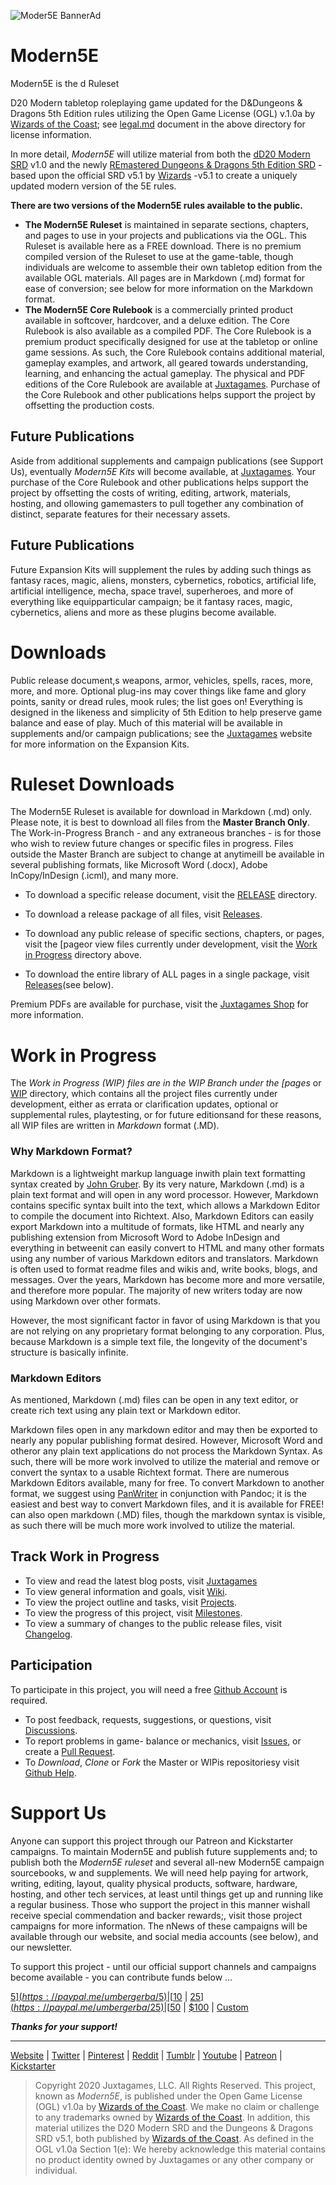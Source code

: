 ![Moder5E BannerAd](Modern5E-.BannerAd.jpg)

# Modern5E

Modern5E is the d Ruleset

D20 Modern tabletop roleplaying game updated for the D&Dungeons & Dragons 5th Edition rules utilizing the Open Game License (OGL) v.1.0a by [Wizards of the Coast](https://company.wizards.com); see [legal.md](https://github.com/Juxtagames/Modern5E/blob/masterin/legal.md) document in the above directory for license information.

In more detail, *Modern5E* will utilize material from both the [dD20 Modern SRD](https://en.wikipedia.org/wiki/D20_Modern) v1.0 and the newly [REmastered Dungeons & Dragons 5th Edition SRD](https://ogl-srd5.com) - based upon the official SRD v5.1 by [Wizards](https://dnd.wizards.com/articles/features/systems-reference-document-srd) -v5.1 to create a uniquely updated modern version of the 5E rules.

**There are two versions of the Modern5E rules available to the public.**

* **The Modern5E Ruleset** is maintained in separate sections, chapters, and pages to use in your projects and publications via the OGL. This Ruleset is available here as a FREE download. There is no premium compiled version of the Ruleset to use at the game-table, though individuals are welcome to assemble their own tabletop edition from the available OGL materials. All pages are in Markdown (.md) format for ease of conversion; see below for more information on the Markdown format.
* **The Modern5E Core Rulebook** is a commercially printed product available in softcover, hardcover, and a deluxe edition. The Core Rulebook is also available as a compiled PDF. The Core Rulebook is a premium product specifically designed for use at the tabletop or online game sessions. As such, the Core Rulebook contains additional material, gameplay examples, and artwork, all geared towards understanding, learning, and enhancing the actual gameplay. The physical and PDF editions of the Core Rulebook are available at [Juxtagames](https://www.juxtagames.com). Purchase of the Core Rulebook and other publications helps support the project by offsetting the production costs.

## Future Publications

Aside from additional supplements and campaign publications (see Support Us), eventually *Modern5E Kits* will become available, at [Juxtagames](https://www.juxtagames.com). Your purchase of the Core Rulebook and other publications helps support the project by offsetting the costs of writing, editing, artwork, materials, hosting, and ollowing gamemasters to pull together any combination of distinct, separate features for their necessary assets.

## Future Publications

Future Expansion Kits will supplement the rules by adding such things as fantasy races, magic, aliens, monsters, cybernetics, robotics, artificial life, artificial intelligence, mecha, space travel, superheroes, and more of everything like equipparticular campaign; be it fantasy races, magic, cybernetics, aliens and more as these plugins become available.

# Downloads

Public release document,s weapons, armor, vehicles, spells, races, more, more, and more. Optional plug-ins may cover things like fame and glory points, sanity or dread rules, mook rules; the list goes on! Everything is designed in the likeness and simplicity of 5th Edition to help preserve game balance and ease of play. Much of this material will be available in supplements and/or campaign publications; see the [Juxtagames](https://www.juxtagames.com) website for more information on the Expansion Kits.

# Ruleset Downloads

The Modern5E Ruleset is available for download in Markdown (.md) only. Please note, it is best to download all files from the **Master Branch Only**. The Work-in-Progress Branch - and any extraneous branches - is for those who wish to review future changes or specific files in progress. Files outside the Master Branch are subject to change at anytimeill be available in several publishing formats, like Microsoft Word (.docx), Adobe InCopy/InDesign (.icml), and many more.

 * To download a specific release document, visit the [RELEASE](https://github.com/Juxtagames/Modern5E/tree/main/RELEASE) directory.
 * To download a release package of all files, visit [Releases](https://github.com/Juxtagames/Modern5E/releases).

 * To download any public release of specific sections, chapters, or pages, visit the [pageor view files currently under development, visit the [Work in Progress](https://github.com/Juxtagames/Modern5E/tree/master/pagesin/WIP) directory above.
* To download the entire library of ALL pages in a single package, visit [Releases](https://github.com/Juxtagames/Modern5E/releases)(see below).

Premium PDFs are available for purchase, visit the [Juxtagames Shop](https://shop.juxtagames.com) for more information.

# Work in Progress

The *Work in Progress (WIP) files are in the WIP Branch under the [pages* or [WIP](https://github.com/Juxtagames/Modern5E/tree/work-in-progress/pagesmain/WIP) directory, which contains all the project files currently under development, either as errata or clarification updates, optional or supplemental rules, playtesting, or for future editionsand for these reasons, all WIP files are written in *Markdown* format (.MD).

### Why Markdown Format?

Markdown is a lightweight markup language inwith plain text formatting syntax created by [John Gruber](https://daringfireball.net/). By its very nature, Markdown (.md) is a plain text format and will open in any word processor. However, Markdown contains specific syntax built into the text, which allows a Markdown Editor to compile the document into Richtext. Also, Markdown Editors can easily export Markdown into a multitude of formats, like HTML and nearly any publishing extension from Microsoft Word to Adobe InDesign and everything in betweenit can easily convert to HTML and many other formats using any number of various Markdown editors and translators. Markdown is often used to format readme files and wikis and, write books, blogs, and messages. Over the years, Markdown has become more and more versatile, and therefore more popular. The majority of new writers today are now using Markdown over other formats. 

However, the most significant factor in favor of using Markdown is that you are not relying on any proprietary format belonging to any corporation. Plus, because Markdown is a simple text file, the longevity of the document's structure is basically infinite.

### Markdown Editors

As mentioned, Markdown (.md) files can be open in any text editor, or create rich text using any plain text or Markdown editor.

Markdown files open in any markdown editor and may then be exported to nearly any popular publishing format desired. However, Microsoft Word and otheror any plain text applications do not process the Markdown Syntax. As such, there will be more work involved to utilize the material and remove or convert the syntax to a usable Richtext format. There are numerous Markdown Editors available, many for free. To convert Markdown to another format, we suggest using [PanWriter](https://panwriter.com) in conjunction with Pandoc; it is the easiest and best way to convert Markdown files, and it is available for FREE! can also open markdown (.MD) files, though the markdown syntax is visible, as such there will be much more work involved to utilize the material.

## Track Work in Progress

 * To view and read the latest blog posts, visit [Juxtagames](https://shop.juxtagames.com/blog)
 * To view general information and goals, visit [Wiki](https://github.com/Juxtagames/Modern5E/wiki).
 * To view the project outline and tasks, visit [Projects](https://github.com/Juxtagames/Modern5E/projects).
 * To view the progress of this project, visit [Milestones](https://github.com/Juxtagames/Modern5E/milestones).
 * To view a summary of changes to the public release files, visit [Changelog](https://github.com/Juxtagames/Modern5E/blob/masterin/changelog.md).

## Participation

To participate in this project, you will need a free [Github Account](https://github.com/join) is required.

 * To post feedback, requests, suggestions, or questions, visit [Discussions](https://github.com/Juxtagames/Modern5E/discussions).
 * To report problems in game- balance or mechanics, visit [Issues](https://github.com/Juxtagames/Modern5E/issues), or create a [Pull Request](https://github.com/Juxtagames/Modern5E/pulls).
 * To *Download*, *Clone* or *Fork* the Master or WIPis repositoriesy visit [Github Help](https://docs.github.com).

# Support Us

Anyone can support this project through our Patreon and Kickstarter campaigns. To maintain Modern5E and publish future supplements and; to publish both the *Modern5E ruleset* and several all-new Modern5E campaign sourcebooks, w and supplements. We will need help paying for artwork, writing, editing, layout, quality physical products, software, hardware, hosting, and other tech services, at least until things get up and running like a regular business. Those who support the project in this manner wishall receive special commendation and backer rewards;, visit those project campaigns for more information. The nNews of these campaigns will be available through our website, and social media accounts (see below), and our newsletter.

To support this project - until our official support channels and campaigns become available - you can contribute funds below ...

[$5](https://paypal.me/umbergerba/5) | [$10](https://paypal.me/umbergerba/10) | [$25](https://paypal.me/umbergerba/25) | [$50](https://paypal.me/umbergerba/50) | [$100](https://paypal.me/umbergerba/100) | [Custom](https://paypal.me/umbergerba)

***Thanks for your support!***

---

 [Website](https://shop.juxtagames.com) | [Twitter](https://twitter.com/juxtagames) | [Pinterest](https://pinterest.com/juxtagames) | [Reddit](https://reddit.com/user/juxtagames) | [Tumblr](https://juxtagames.tumblr.com) | [Youtube](https://www.youtube.com/channel/UCckbaZDR1oRVjTFIZBthaQA) | [Patreon](https://www.patreon.com/juxtagames) | [Kickstarter](https://www.kickstarter.com/profile/juxtagames)

> Copyright 2020 Juxtagames, LLC. All Rights Reserved. This project, known as *Modern5E*, is published under the Open Game License (OGL) v1.0a by [Wizards of the Coast](https://wizards.com). We make no claim or challenge to any trademarks owned by [Wizards of the Coast](https://wizards.com). In addition, this material utilizes the D20 Modern SRD and the Dungeons & Dragons SRD v5.1, both published by [Wizards of the Coast](https://wizards.com). As defined in the OGL v1.0a Section 1(e): We hereby acknowledge this material contains no product identity owned by Juxtagames or any other company or individual.